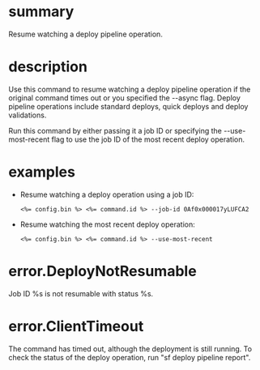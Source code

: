 # summary

Resume watching a deploy pipeline operation.

# description

Use this command to resume watching a deploy pipeline operation if the original command times out or you specified the --async flag. Deploy pipeline operations include standard deploys, quick deploys and deploy validations.

Run this command by either passing it a job ID or specifying the --use-most-recent flag to use the job ID of the most recent deploy operation.

# examples

- Resume watching a deploy operation using a job ID:

      <%= config.bin %> <%= command.id %> --job-id 0Af0x000017yLUFCA2

- Resume watching the most recent deploy operation:

      <%= config.bin %> <%= command.id %> --use-most-recent

# error.DeployNotResumable

Job ID %s is not resumable with status %s.

# error.ClientTimeout

The command has timed out, although the deployment is still running. To check the status of the deploy operation, run "sf deploy pipeline report".
